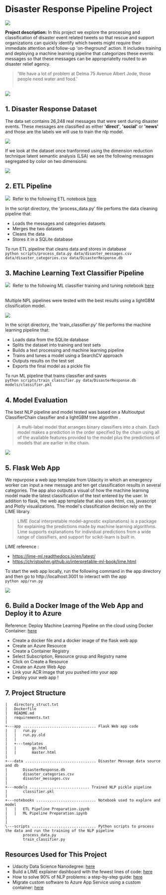 # Disaster Response Pipeline Project


<kbd> <img src="https://github.com/ChristopherCochet/Disaster-Message-NLP-Pipeline/blob/master/images/project-overview.PNG"/> </kbd>


**Project description:** In this project we explore the processing and classification of disaster event related tweets so that rescue and support organizations can quickly identify which tweets might require their immediate attention and follow-up 'on-theground' action.  It includes training and deploying a machine learning pipeline that categorizes these events messages so that these messages can be appropriatelty routed to an disaster relief agency.<br>

> 'We have a lot of problem at Delma 75 Avenue Albert Jode, those people need water and food.' <br><br>

<kbd> <img src="https://github.com/ChristopherCochet/Disaster-Message-NLP-Pipeline/blob/master/images/App-demo.gif"/> </kbd>


## 1. Disaster Response Dataset

 The data set contains 26,248 real messages that were sent during disaster events. These messages are classified as either **'direct'**, **'social'** or **'news'** and those are the labels we will use to train the nlp model.

<kbd> <img src="https://github.com/ChristopherCochet/Disaster-Message-NLP-Pipeline/blob/master/images/dataset-1.PNG"/> </kbd>

 If we look at the dataset once tranformed using the dimension reduction technique latent semantic analysis (LSA) we see the following messages segregated by color on two dimensions: 

<kbd> <img src="https://github.com/ChristopherCochet/Disaster-Message-NLP-Pipeline/blob/master/images/dataset-lsa.PNG"/> </kbd>

## 2. ETL Pipeline

<kbd> <img src="https://christophercochet.github.io/Market-Basket-Analysis/images/jupyter.png"/> </kbd>
Refer to the following ETL notebook [here](https://github.com/ChristopherCochet/Disaster-Message-NLP-Pipeline/blob/master/notebooks/ETL%20Pipeline%20Preparation.ipynb)

In the script directory, the 'process_data.py' file perfoms the data cleaning pipeline that:

* Loads the messages and categories datasets
* Merges the two datasets
* Cleans the data
* Stores it in a SQLite database <br>

To run ETL pipeline that cleans data and stores in database <br>
    ```python scripts/process_data.py data/disaster_messages.csv data/disaster_categories.csv data/DisasterResponse.db```

## 3. Machine Learning Text Classifier Pipeline

<kbd> <img src="https://christophercochet.github.io/Market-Basket-Analysis/images/jupyter.png"/> </kbd>
Refer to the following ML classifier training and tuning notebook [here](https://github.com/ChristopherCochet/Disaster-Recovery-Message_Classification/notebooks/ML%20Pipeline%20Preparation.ipynb)

<br> Multiple NPL pipelines were tested with the best results using a lightGBM clissification model. <br>

<kbd> <img src="https://github.com/ChristopherCochet/Disaster-Message-NLP-Pipeline/blob/master/images/model-pipelines.PNG"/> </kbd>


In the script directory, the 'train_classifier.py' file performs the machine learning pipeline that:

* Loads data from the SQLite database
* Splits the dataset into training and test sets
* Builds a text processing and machine learning pipeline
* Trains and tunes a model using a SearchCV approach 
* Outputs results on the test set
* Exports the final model as a pickle file

To run ML pipeline that trains classifier and saves <br>
    ```python scripts/train_classifier.py data/DisasterResponse.db models/classifier.pkl```  


## 4. Model Evaluation
The best NLP pipeline and model tested was based on a Multioutput ClassifierChain classifier and a lightGBM tree algorithm .

> A multi-label model that arranges binary classifiers into a chain.
> Each model makes a prediction in the order specified by the chain using all of the available features provided to the model plus the predictions of models that are earlier in the chain.<br>


<kbd> <img src="https://github.com/ChristopherCochet/Disaster-Message-NLP-Pipeline/blob/master/images/classification-report.PNG"/> </kbd>

## 5. Flask Web App
We repurpose a web app template from Udacity in which an emergency worker can input a new message and ten get classification results in several categories. The app also outputs a visual of how the machine learning model made the latest classification of the text entered by the user. 
In addition to flask, the web app template that also uses html, css, javascript and Plotly visualizations. The model's classification decision rely on the LIME library.

> LIME (local interpretable model-agnostic explanations) is a package for explaining the predictions made by machine learning algorithms. 
> Lime supports explanations for individual predictions from a wide range of classifiers, and support for scikit-learn is built in.

LIME reference :
* https://lime-ml.readthedocs.io/en/latest/ <br>
* https://christophm.github.io/interpretable-ml-book/lime.html <br>

To start the web app locally, run the following command in the app directory and then go to http://localhost:3001 to interact with the app <br>
```python app/run.py```

<kbd> <img src="https://github.com/ChristopherCochet/Disaster-Message-NLP-Pipeline/blob/master/images/classification-result.PNG"/> </kbd>


## 6. Build a Docker Image of the Web App and Deploy it to Azure

Reference: Deploy Machine Learning Pipeline on the cloud using Docker Container: [here](https://towardsdatascience.com/deploy-machine-learning-pipeline-on-cloud-using-docker-container-bec64458dc01) 

* Create a docker file and a docker image of the flask web app
* Create an Azure Resource
* Create a Container Registry
* Select Subscription, Resource group and Registry name
* Click on Create a Resource
* Create an Azure Web App 
* Link your ACR image that you pushed into your app
* Deploy your web app !

## 7. Project Structure


    |   directory_struct.txt
    |   Dockerfile
    |   README.md
    |   requirements.txt
    |   
    +---app ................................. Flask Web app code
    |   |   run.py
    |   |   run.py.old
    |   |   
    |   +---templates
    |   |       go.html
    |   |       master.html
    |           
    +---data ................................ Disaster Message data source and db
    |       DisasterResponse.db
    |       disaster_categories.csv
    |       disaster_messages.csv
    |             
    +---models ........................... Trained NLP pickle pipeline
    |       classifier.pkl
    |       
    +---notebooks ........................... Notebook used to explore and model
    |   |   ETL Pipeline Preparation.ipynb
    |   |   ML Pipeline Preparation.ipynb
    |      
    |           
    \---scripts ............................. Python scripts to process the data and run the training of the NLP pipeline
            process_data.py
            train_classifier.py
        

## Resources Used for This Project
* Udacity Data Science Nanodegree: [here](https://www.udacity.com/course/data-scientist-nanodegree--nd025) <br>
* Build a LIME explainer dashboard with the fewest lines of code: [here](https://towardsdatascience.com/build-a-lime-explainer-dashboard-with-the-fewest-lines-of-code-bfe12e4592d4) <br>
* How to solve 90% of NLP problems: a step-by-step guide: [here](https://blog.insightdatascience.com/how-to-solve-90-of-nlp-problems-a-step-by-step-guide-fda605278e4e) <br>
* Migrate custom software to Azure App Service using a custom container: [here](https://docs.microsoft.com/en-us/azure/app-service/tutorial-custom-container?pivots=container-linux)








